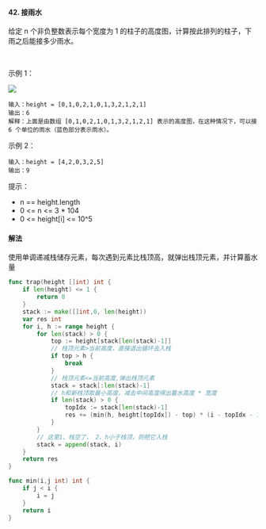 #### 42. 接雨水
给定 n 个非负整数表示每个宽度为 1 的柱子的高度图，计算按此排列的柱子，下雨之后能接多少雨水。

 

示例 1：

![](https://assets.leetcode-cn.com/aliyun-lc-upload/uploads/2018/10/22/rainwatertrap.png)
```
输入：height = [0,1,0,2,1,0,1,3,2,1,2,1]
输出：6
解释：上面是由数组 [0,1,0,2,1,0,1,3,2,1,2,1] 表示的高度图，在这种情况下，可以接 6 个单位的雨水（蓝色部分表示雨水）。 
```
示例 2：
```
输入：height = [4,2,0,3,2,5]
输出：9
```

提示：

- n == height.length
- 0 <= n <= 3 * 104
- 0 <= height[i] <= 10^5

#### 解法
使用单调递减栈储存元素，每次遇到元素比栈顶高，就弹出栈顶元素，并计算蓄水量
```go
func trap(height []int) int {
	if len(height) <= 1 {
		return 0
	}
	stack := make([]int,0, len(height))
	var res int
	for i, h := range height {
		for len(stack) > 0 {
			top := height[stack[len(stack)-1]]
			// 栈顶元素>当前高度，直接退出循环去入栈
			if top > h {
				break
			}
			// 栈顶元素<=当前高度,弹出栈顶元素
			stack = stack[:len(stack)-1]
			// h和新栈顶取最小高度，减去中间高度得出蓄水高度 * 宽度
			if len(stack) > 0 {
				topIdx := stack[len(stack)-1]
				res += (min(h, height[topIdx]) - top) * (i - topIdx - 1)
			}
		}
		// 这里1、栈空了， 2、h小于栈顶，则把它入栈
		stack = append(stack, i)
	}
	return res
}

func min(i,j int) int {
	if j < i {
		i = j
	}
	return i
}

```